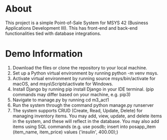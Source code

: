 # About
This project is a simple Point-of-Sale System for MSYS 42 (Business Applications Development III). This has front-end and back-end functionalities tied with database integrations. 

# Demo Information
1. Download the files or clone the repository to your local machine.
2. Set up a Python virtual environment by running python -m venv msys.
3. Activate virtual environment by running source msys/bin/activate for macOS, and msys\Scripts\activate for Windows.
4. Install Django by running pip install Django in your IDE terminal. (pip commands may differ based on your machine, e.g. pip3)
5. Navigate to manage.py by running cd m3_act1
6. Run the system through the command python manage.py runserver
7. The system supports CRUD (Create, Read, Update, Delete) for managing inventory items. You may add, view, update, and delete items in the system, and these will reflect in the database. You may also add items using SQL commands (e.g. use posdb; insert into posapp_item (item_name, item_price) values ('insulin', 400.00);)
